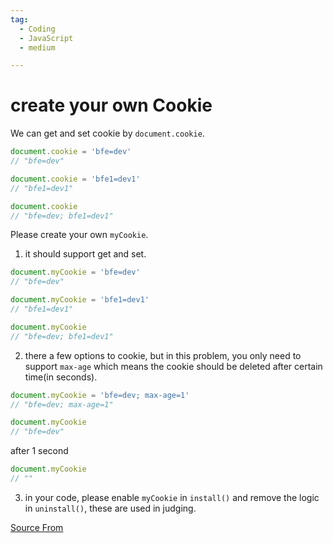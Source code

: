 ```yaml
---
tag:
  - Coding
  - JavaScript
  - medium

---
```

  
# create your own Cookie

We can get and set cookie by `document.cookie`.

```js
document.cookie = 'bfe=dev'
// "bfe=dev"

document.cookie = 'bfe1=dev1'
// "bfe1=dev1"

document.cookie
// "bfe=dev; bfe1=dev1"
```

Please create your own `myCookie`.

1.  it should support get and set.

```js
document.myCookie = 'bfe=dev'
// "bfe=dev"

document.myCookie = 'bfe1=dev1'
// "bfe1=dev1"

document.myCookie
// "bfe=dev; bfe1=dev1"
```

2.  there a few options to cookie, but in this problem, you only need to support `max-age` which means the cookie should be deleted after certain time(in seconds).

```js
document.myCookie = 'bfe=dev; max-age=1'
// "bfe=dev; max-age=1"

document.myCookie
// "bfe=dev"
```

after 1 second

```js
document.myCookie
// ""
```

3.  in your code, please enable `myCookie` in `install()` and remove the logic in `uninstall()`, these are used in judging.


[Source From](https://bigfrontend.dev/problem/create-your-own-Cookie)

  